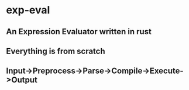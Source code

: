 # exp-eval
## An Expression Evaluator written in rust
## Everything is from scratch
## Input->Preprocess->Parse->Compile->Execute->Output
